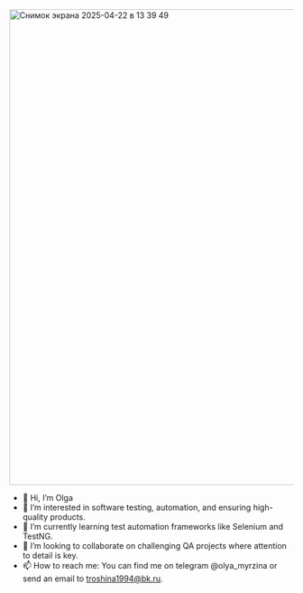 <img width="842" alt="Снимок экрана 2025-04-22 в 13 39 49" src="https://github.com/user-attachments/assets/aec89067-3860-4f26-a60d-c0c0cecaf5ba" />

- 👋 Hi, I’m Olga
- 👀 I’m interested in software testing, automation, and ensuring high-quality products.
- 🌱 I’m currently learning test automation frameworks like Selenium and TestNG.
- 💞️  I’m looking to collaborate on challenging QA projects where attention to detail is key.
- 📫 How to reach me: You can find me on telegram @olya_myrzina or send an email to troshina1994@bk.ru.

<!---
Olyamyr/Olyamyr is a ✨ special ✨ repository because its `README.md` (this file) appears on your GitHub profile.
You can click the Preview link to take a look at your changes.
--->
